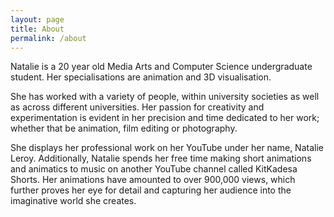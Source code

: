 ```yaml
---
layout: page
title: About
permalink: /about
---
```


Natalie is a 20 year old Media Arts and Computer Science undergraduate student. Her specialisations are animation and 3D visualisation. 

She has worked with a variety of people, within university societies as well as across different universities. Her passion for creativity and experimentation is evident in her precision and time dedicated to her work; whether that be animation, film editing or photography.

She displays her professional work on her YouTube under her name, Natalie Leroy. Additionally, Natalie spends her free time making short animations and animatics to music on another YouTube channel called KitKadesa Shorts. Her animations have amounted to over 900,000 views, which further proves her eye for detail and capturing her audience into the imaginative world she creates.